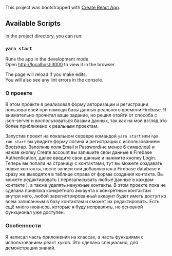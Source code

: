 This project was bootstrapped with [Create React App](https://github.com/facebook/create-react-app).

## Available Scripts

In the project directory, you can run:

### `yarn start`

Runs the app in the development mode.<br />
Open [http://localhost:3000](http://localhost:3000) to view it in the browser.

The page will reload if you make edits.<br />
You will also see any lint errors in the console.

### О проекте

В этом проекте я реализовал форму авторизации и регистрации пользователей при помощи базы данных реального времени Firebase.
Я внимательно прочитал ваше задание, но решил отойти от способа с json-server и воспользоваться базами данных, так как на мой взгляд это более приближено к реальным проектам.

Запустив проект на локальном сервере командой `yarn start` или `npm run start` вы увидите форму логина и регистрации с использованием Bootstrap.
Заполнив поля Email и Password(не менее 6 символов) и нажав кнопку Create account вы запишите свои данные в Firebase Authentication, далее введите свои данные и нажмите кнопку Login. Теперь вы попали на страницу с контактами, тут вы можете создавать новые контакты, после записи они добавляются в Firebase database и сразу же выводятся в таблице справа от формы создания контакта.
Вы можете редактировать ( перезаписывать любые данные в каждом контакте ), а также удалять ненужные контакты. 
В этом проекте пока не сделана привязка конкретного аккаунта к конкретным контактам внутри него, любой зарегистрированный аккаунт будет иметь доступ ко всем записанным в базу контактам и сможет их редактировать. Есть ещё много нюансов, которые я буду исправлять, но основной функционал уже доступен.

### Особенности 

Я написал часть приложения на классах, а часть функциями с использованием реакт хуков. Это сделано специально, для демонстрации знаний. 
